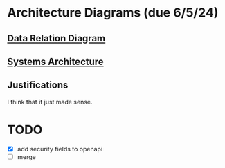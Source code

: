 # Architecture Diagrams (due 6/5/24)
## [Data Relation Diagram](api_data_relation.md)
## [Systems Architecture](api_arch_diagram.md)
## Justifications
I think that it just made sense.

# TODO
- [x] add security fields to openapi
- [ ] merge
